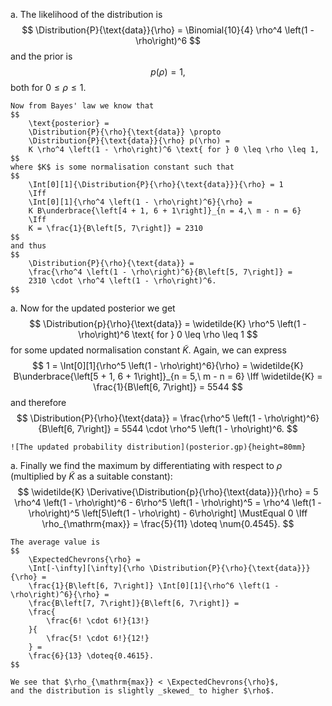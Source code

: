 a.  The likelihood of the distribution is
    $$
        \Distribution{P}{\text{data}}{\rho} = \Binomial{10}{4} \rho^4 \left(1 - \rho\right)^6
    $$
    and the prior is
    $$
        p(\rho) = 1,
    $$
    both for $0 \leq \rho \leq 1$.

    Now from Bayes' law we know that
    $$
        \text{posterior} =
        \Distribution{P}{\rho}{\text{data}} \propto
        \Distribution{P}{\text{data}}{\rho} p(\rho) =
        K \rho^4 \left(1 - \rho\right)^6 \text{ for } 0 \leq \rho \leq 1,
    $$
    where $K$ is some normalisation constant such that
    $$
        \Int[0][1]{\Distribution{P}{\rho}{\text{data}}}{\rho} = 1
        \Iff
        \Int[0][1]{\rho^4 \left(1 - \rho\right)^6}{\rho} =
        K B\underbrace{\left[4 + 1, 6 + 1\right]}_{n = 4,\ m - n = 6}
        \Iff
        K = \frac{1}{B\left[5, 7\right]} = 2310
    $$
    and thus
    $$
        \Distribution{P}{\rho}{\text{data}} =
        \frac{\rho^4 \left(1 - \rho\right)^6}{B\left[5, 7\right]} =
        2310 \cdot \rho^4 \left(1 - \rho\right)^6.
    $$

a.  Now for the updated posterior we get
    $$
        \Distribution{p}{\rho}{\text{data}} =
        \widetilde{K} \rho^5 \left(1 - \rho\right)^6 \text{ for } 0 \leq \rho \leq 1
    $$
    for some updated normalisation constant $\widetilde{K}$.
    Again, we can express
    $$
        1 = \Int[0][1]{\rho^5 \left(1 - \rho\right)^6}{\rho} =
        \widetilde{K} B\underbrace{\left[5 + 1, 6 + 1\right]}_{n = 5,\ m - n = 6}
        \Iff
        \widetilde{K} = \frac{1}{B\left[6, 7\right]} = 5544
    $$
    and therefore
    $$
        \Distribution{P}{\rho}{\text{data}} =
        \frac{\rho^5 \left(1 - \rho\right)^6}{B\left[6, 7\right]} =
        5544 \cdot \rho^5 \left(1 - \rho\right)^6.
    $$

    ![The updated probability distribution](posterior.gp){height=80mm}

a.  Finally we find the maximum by differentiating with respect to $\rho$
    (multiplied by $\widetilde{K}$ as a suitable constant):
    $$
        \widetilde{K} \Derivative{\Distribution{p}{\rho}{\text{data}}}{\rho} =
        5 \rho^4 \left(1 - \rho\right)^6 - 6\rho^5 \left(1 - \rho\right)^5 =
        \rho^4 \left(1 - \rho\right)^5 \left[5\left(1 - \rho\right) - 6\rho\right] \MustEqual 0
        \Iff
        \rho_{\mathrm{max}} = \frac{5}{11} \doteq \num{0.4545}.
    $$

    The average value is
    $$
        \ExpectedChevrons{\rho} =
        \Int[-\infty][\infty]{\rho \Distribution{P}{\rho}{\text{data}}}{\rho} =
        \frac{1}{B\left[6, 7\right]} \Int[0][1]{\rho^6 \left(1 - \rho\right)^6}{\rho} =
        \frac{B\left[7, 7\right]}{B\left[6, 7\right]} =
        \frac{
            \frac{6! \cdot 6!}{13!}
        }{
            \frac{5! \cdot 6!}{12!}
        } =
        \frac{6}{13} \doteq{0.4615}.
    $$

    We see that $\rho_{\mathrm{max}} < \ExpectedChevrons{\rho}$,
    and the distribution is slightly _skewed_ to higher $\rho$.
